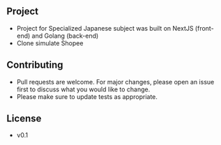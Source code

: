 ## Project

- Project for Specialized Japanese subject was built on NextJS (front-end) and Golang (back-end)
- Clone simulate Shopee

## Contributing

- Pull requests are welcome. For major changes, please open an issue first to discuss what you would like to change.
- Please make sure to update tests as appropriate.

## License

- v0.1
